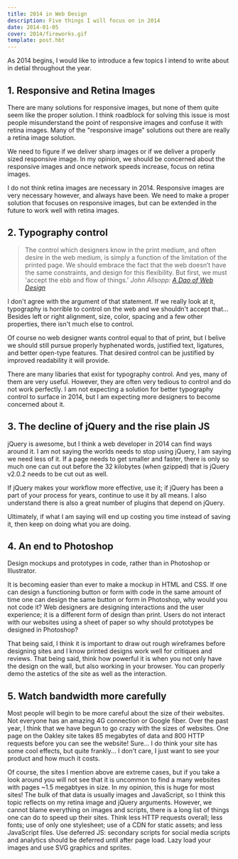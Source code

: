 ```yaml
---
title: 2014 in Web Design
description: Five things I will focus on in 2014
date: 2014-01-05
cover: 2014/fireworks.gif
template: post.hbt
---
```

As 2014 begins, I would like to introduce a few topics I intend to write about in detial throughout the year.

## 1. Responsive and Retina Images
There are many solutions for responsive images, but none of them quite seem like the proper solution. I think roadblock for solving this issue is most people misunderstand the point of responsive images and confuse it with retina images. Many of the "responsive image" solutions out there are really a retina image solution.

We need to figure if we deliver sharp images or if we deliver a properly sized responsive image. In my opinion, we should be concerned about the responsive images and once network speeds increase, focus on retina images.

I do not think retina images are necessary in 2014. Responsive images are very necessary however, and always have been. We need to make a proper solution that focuses on responsive images, but can be extended in the future to work well with retina images.

## 2. Typography control
> The control which designers know in the print medium, and often desire in the web medium, is simply a function of the limitation of the printed page. We should embrace the fact that the web doesn’t have the same constraints, and design for this flexibility. But first, we must 'accept the ebb and flow of things.' <cite>John Allsopp: <a href=http://>A Dao of Web Design</a></cite>

I don't agree with the argument of that statement. If we really look at it, typography is horrible to control on the web and we shouldn't accept that... Besides left or right alignment, size, color, spacing and a few other properties, there isn't much else to control.

Of course no web designer wants control equal to that of print, but I belive we should still pursue properly hyphenated words, justified text, ligatures, and better open-type features. That desired control can be justified by improved readability it will provide.

There are many libaries that exist for typography control. And yes, many of them are very useful. However, they are often very tedious to control and do not work perfectly. I am not expecting a solution for better typography control to surface in 2014, but I am expecting more designers to become concerned about it.

## 3. The decline of jQuery and the rise plain JS
jQuery is awesome, but I think a web developer in 2014 can find ways around it. I am not saying the worlds needs to stop using jQuery, I am saying we need less of it. If a page needs to get smaller and faster, there is only so much one can cut out before the 32 kilobytes (when gzipped) that is jQuery v2.0.2 needs to be cut out as well.

If jQuery makes your workflow more effective, use it; if jQuery has been a part of your process for years, continue to use it by all means. I also understand there is also a great number of plugins that depend on jQuery.

Ultimately, if what I am saying will end up costing you time instead of saving it, then keep on doing what you are doing.

## 4. An end to Photoshop
Design mockups and prototypes in code, rather than in Photoshop or Illustrator.

It is becoming easier than ever to make a mockup in HTML and CSS. If one can design a functioning button or form with code in the same amount of time one can design the same button or form in Photoshop, why would you not code it? Web designers are designing interactions and the user experience; it is a different form of design than print. Users do not interact with our websites using a sheet of paper so why should prototypes be designed in Photoshop?

That being said, I think it is important to draw out rough wireframes before designing sites and I know printed designs work well for critiques and reviews. That being said, think how powerful it is when you not only have the design on the wall, but also working in your browser. You can properly demo the astetics of the site as well as the interaction.

## 5. Watch bandwidth more carefully
Most people will begin to be more careful about the size of their websites. Not everyone has an amazing 4G connection or Google fiber. Over the past year, I think that we have begun to go crazy with the sizes of websites. One page on the Oakley site takes 85 megabytes of data and 800 HTTP requests before you can see the website! Sure... I do think your site has some cool effects, but quite frankly... I don't care, I just want to see your product and how much it costs.

Of course, the sites I mention above are extreme cases, but if you take a look around you will not see that it is uncommon to find a many websites with pages ~1.5 megabtyes in size. In my opinion, this is huge for most sites! The bulk of that data is usually images and JavaScript, so I think this topic reflects on my retina image and jQuery arguments. However, we cannot blame everything on images and scripts, there is a long list of things one can do to speed up their sites. Think less HTTP requests overall; less fonts; use of only one stylesheet; use of a CDN for static assets; and less JavaScript files. Use deferred JS: secondary scripts for social media scripts and analytics should be deferred until after page load. Lazy load your images and use SVG graphics and sprites.

